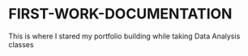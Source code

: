# FIRST-WORK-DOCUMENTATION
This is where I stared my portfolio building while taking Data Analysis classes
